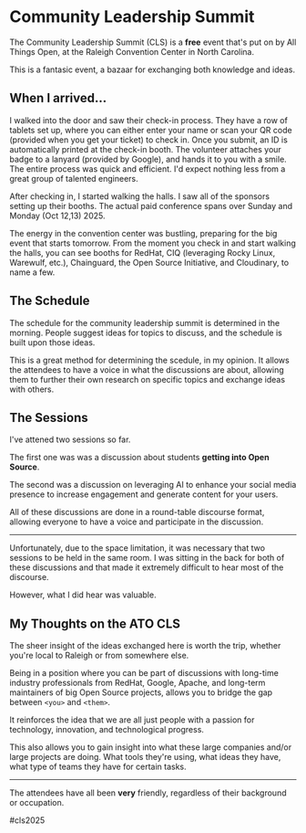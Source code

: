 # Community Leadership Summit

The Community Leadership Summit (CLS) is a **free** event that's put on by All
Things Open, at the Raleigh Convention Center in North Carolina.  

This is a fantasic event, a bazaar for exchanging both knowledge and ideas.  

## When I arrived...

I walked into the door and saw their check-in process. They have a row of 
tablets set up, where you can either enter your name or scan your QR code 
(provided when you get your ticket) to check in. Once you submit, an ID is 
automatically printed at the check-in booth. The volunteer attaches your badge
to a lanyard (provided by Google), and hands it to you with a smile. The entire 
process was quick and efficient. I'd expect nothing less from a great group of 
talented engineers.  

After checking in, I started walking the halls. I saw all of the sponsors 
setting up their booths. The actual paid conference spans over Sunday and 
Monday (Oct 12,13) 2025.

The energy in the convention center was bustling, preparing for the big event
that starts tomorrow. From the moment you check in and start walking the halls, 
you can see booths for RedHat, CIQ (leveraging Rocky Linux, Warewulf, etc.), 
Chainguard, the Open Source Initiative, and Cloudinary, to name a few.  

## The Schedule

The schedule for the community leadership summit is determined in the morning.
People suggest ideas for topics to discuss, and the schedule is built upon those ideas.  

This is a great method for determining the scedule, in my opinion. It allows
the attendees to have a voice in what the discussions are about, allowing them
to further their own research on specific topics and exchange ideas with
others.  



## The Sessions

I've attened two sessions so far. 

The first one was was a discussion about students **getting into Open Source**.

The second was a discussion on leveraging AI to enhance your social media
presence to increase engagement and generate content for your users.  

All of these discussions are done in a round-table discourse format, allowing
everyone to have a voice and participate in the discussion.  

---

Unfortunately, due to the space limitation, it was necessary that two sessions 
to be held in the same room. I was sitting in the back for both of these 
discussions and that made it extremely difficult to hear most of the discourse. 

However, what I did hear was valuable.  


## My Thoughts on the ATO CLS 

The sheer insight of the ideas exchanged here is worth the trip, whether you're
local to Raleigh or from somewhere else.

Being in a position where you can be part of discussions with long-time 
industry professionals from RedHat, Google, Apache, and long-term maintainers 
of big Open Source projects, allows you to bridge the gap between `<you>` and `<them>`.  

It reinforces the idea that we are all just people with a passion for
technology, innovation, and technological progress.  

This also allows you to gain insight into what these large companies and/or
large projects are doing. What tools they're using, what ideas they have, what
type of teams they have for certain tasks.  

---

The attendees have all been **very** friendly, regardless of their background
or occupation.  




#cls2025


